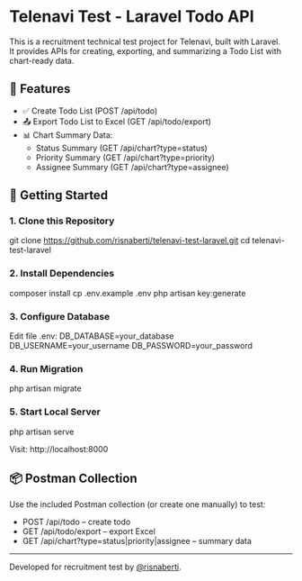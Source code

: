 # Telenavi Test - Laravel Todo API

This is a recruitment technical test project for Telenavi, built with Laravel.  
It provides APIs for creating, exporting, and summarizing a Todo List with chart-ready data.

## 🔧 Features

- ✅ Create Todo List (POST /api/todo)
- 📤 Export Todo List to Excel (GET /api/todo/export)
- 📊 Chart Summary Data:
  - Status Summary (GET /api/chart?type=status)
  - Priority Summary (GET /api/chart?type=priority)
  - Assignee Summary (GET /api/chart?type=assignee)

## 🚀 Getting Started

### 1. Clone this Repository
git clone https://github.com/risnaberti/telenavi-test-laravel.git
cd telenavi-test-laravel

### 2. Install Dependencies
composer install
cp .env.example .env
php artisan key:generate

### 3. Configure Database
Edit file .env:
DB_DATABASE=your_database
DB_USERNAME=your_username
DB_PASSWORD=your_password

### 4. Run Migration
php artisan migrate

### 5. Start Local Server
php artisan serve

Visit: http://localhost:8000

## 📦 Postman Collection

Use the included Postman collection (or create one manually) to test:

- POST /api/todo – create todo
- GET /api/todo/export – export Excel
- GET /api/chart?type=status|priority|assignee – summary data

---

Developed for recruitment test by [@risnaberti](https://github.com/risnaberti).